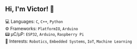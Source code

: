 ## Hi, I'm Victor! 🌱

💻 Languages: `C`, `C++`, `Python`
<br>
⚙ Frameworks: `PlatformIO`, `Arduino`
<br>
📟 μC/μP: `ESP32`, `Arduino`, `Raspberry Pi`
<br>
🧠 Interests: `Robotics`, `Embedded Systems`, `IoT`, `Machine Learning`

<!--
Languages:
![C](https://img.shields.io/badge/C-%23A8B9CC.svg?style=flat&logo=c&logoColor=white)
![C++](https://img.shields.io/badge/C++-%2300599C.svg?style=flat&logo=cplusplus&logoColor=white)
![C++](https://img.shields.io/badge/Python-%233776AB.svg?style=flat&logo=python&logoColor=white)
<br>
Frameworks: 
![C++](https://img.shields.io/badge/PlatformIO-%23F5822A.svg?style=flat&logo=platformio&logoColor=white)
![C++](https://img.shields.io/badge/Arduino-%2300878F.svg?style=flat&logo=arduino&logoColor=white)
<br>
μC: 
![C++](https://img.shields.io/badge/ESP32-%23E7352C.svg?style=flat&logo=espressif&logoColor=white)
![C++](https://img.shields.io/badge/Arduino-%2300878F.svg?style=flat&logo=arduino&logoColor=white)
![C++](https://img.shields.io/badge/RaspberryPi-%23A22846.svg?style=flat&logo=raspberrypi&logoColor=white)
<br>
🧠 Interests: `Robotics`, `Embedded Systems`, `IoT`, `Machine Learning`
-->
